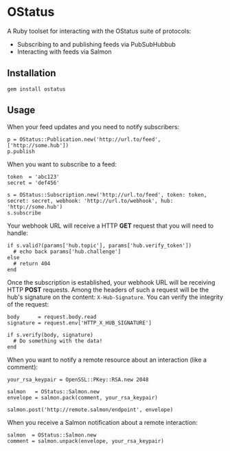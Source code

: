 # OStatus

A Ruby toolset for interacting with the OStatus suite of protocols:

* Subscribing to and publishing feeds via PubSubHubbub
* Interacting with feeds via Salmon

## Installation

    gem install ostatus

## Usage

When your feed updates and you need to notify subscribers:

    p = OStatus::Publication.new('http://url.to/feed', ['http://some.hub'])
    p.publish

When you want to subscribe to a feed:

    token  = 'abc123'
    secret = 'def456'

    s = OStatus::Subscription.new('http://url.to/feed', token: token, secret: secret, webhook: 'http://url.to/webhook', hub: 'http://some.hub')
    s.subscribe

Your webhook URL will receive a HTTP **GET** request that you will need to handle:

    if s.valid?(params['hub.topic'], params['hub.verify_token'])
      # echo back params['hub.challenge']
    else
      # return 404
    end

Once the subscription is established, your webhook URL will be receiving HTTP **POST** requests. Among the headers of such a request will be the hub's signature on the content: `X-Hub-Signature`. You can verify the integrity of the request:

    body      = request.body.read
    signature = request.env['HTTP_X_HUB_SIGNATURE']

    if s.verify(body, signature)
      # Do something with the data!
    end

When you want to notify a remote resource about an interaction (like a comment):

    your_rsa_keypair = OpenSSL::PKey::RSA.new 2048

    salmon   = OStatus::Salmon.new
    envelope = salmon.pack(comment, your_rsa_keypair)

    salmon.post('http://remote.salmon/endpoint', envelope)

When you receive a Salmon notification about a remote interaction:

    salmon  = OStatus::Salmon.new
    comment = salmon.unpack(envelope, your_rsa_keypair)

